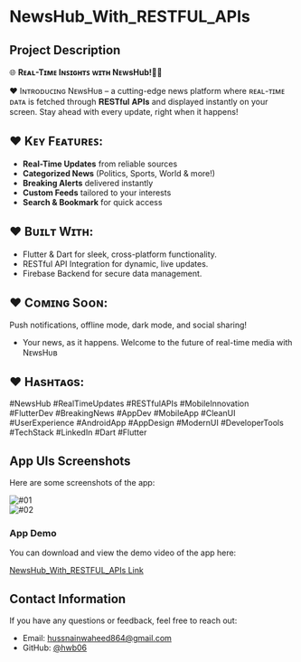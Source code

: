 # NewsHub_With_RESTFUL_APIs

## **Project Description**
🌐 **Rᴇᴀʟ-Tɪᴍᴇ Iɴꜱɪɢʜᴛꜱ ᴡɪᴛʜ NᴇᴡsHub!🚀📱**  

♥ Iɴᴛʀᴏᴅᴜᴄɪɴɢ NᴇᴡsHᴜʙ – a cutting-edge news platform where ʀᴇᴀʟ-ᴛɪᴍᴇ ᴅᴀᴛᴀ is fetched through 𝐑𝐄𝐒𝐓𝐟𝐮𝐥 𝐀𝐏𝐈𝐬 and displayed instantly on your screen. Stay ahead with every update, right when it happens!  

## ♥ **Kᴇʏ Fᴇᴀᴛᴜʀᴇꜱ**:
- **Real-Time Updates** from reliable sources  
- **Categorized News** (Politics, Sports, World & more!)  
- **Breaking Alerts** delivered instantly  
- **Custom Feeds** tailored to your interests  
- **Search & Bookmark** for quick access
 
## ♥ **Bᴜɪʟᴛ Wɪᴛʜ**:
- Flutter & Dart for sleek, cross-platform functionality. 
- RESTful API Integration for dynamic, live updates. 
- Firebase Backend for secure data management.

## ♥ **Cᴏᴍɪɴɢ Sᴏᴏɴ**:
Push notifications, offline mode, dark mode, and social sharing!  
- Your news, as it happens. Welcome to the future of real-time media with NᴇᴡsHᴜʙ 

## ♥ **Hᴀsʜᴛᴀɢs**:
#NewsHub #RealTimeUpdates #RESTfulAPIs #MobileInnovation #FlutterDev #BreakingNews #AppDev #MobileApp #CleanUI #UserExperience #AndroidApp #AppDesign #ModernUI #DeveloperTools #TechStack #LinkedIn #Dart #Flutter

## **App UIs Screenshots**
Here are some screenshots of the app:

![#01](https://github.com/hwb06/NewsHub_With_RESTFUL_APIs/blob/main/assets/Project%20Showcase/01.png)  
![#02](https://github.com/hwb06/NewsHub_With_RESTFUL_APIs/blob/main/assets/Project%20Showcase/02.png)  

### **App Demo**
You can download and view the demo video of the app here:

[NewsHub_With_RESTFUL_APIs Link](https://github.com/hwb06/NewsHub_With_RESTFUL_APIs/releases/tag/v1.0.0)

## **Contact Information**
If you have any questions or feedback, feel free to reach out:

- Email: hussnainwaheed864@gmail.com
- GitHub: [@hwb06](https://github.com/hwb06)
